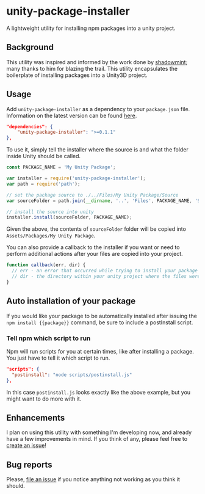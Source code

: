 # unity-package-installer
A lightweight utility for installing npm packages into a unity project.

## Background
This utility was inspired and informed by the work done by [shadowmint](https://github.com/shadowmint); many thanks to him for blazing the trail. This utility encapsulates the boilerplate of installing packages into a Unity3D project.

## Usage

Add `unity-package-installer` as a dependency to your `package.json` file. Information on the latest version can be found [here](https://www.npmjs.com/package/unity-package-installer).

```json
"dependencies": {
	"unity-package-installer": ">=0.1.1"
},
```

To use it, simply tell the installer where the source is and what the folder inside Unity should be called.

```javascript
const PACKAGE_NAME = 'My Unity Package';

var installer = require('unity-package-installer');
var path = require('path');

// set the package source to ./../Files/My Unity Package/Source
var sourceFolder = path.join(__dirname, '..', 'Files', PACKAGE_NAME, 'Source');

// install the source into unity
installer.install(sourceFolder, PACKAGE_NAME);
```

Given the above, the contents of `sourceFolder` folder will be copied into `Assets/Packages/My Unity Package`.

You can also provide a callback to the installer if you want or need to perform additional actions after your files are copied into your project.

```javascript
function callback(err, dir) {
  // err - an error that occurred while trying to install your package
  // dir - the directory within your unity project where the files were just copied to
}
```

## Auto installation of your package
If you would like your package to be automatically installed after issuing the `npm install {{package}}` command, be sure to include a postInstall script.

### Tell npm which script to run

Npm will run scripts for you at certain times, like after installing a package. You just have to tell it which script to run.

```json
"scripts": {
  "postinstall": "node scripts/postinstall.js"
},
```

In this case `postinstall.js` looks exactly like the above example, but you might want to do more with it.

## Enhancements
I plan on using this utility with something I'm developing now, and already have a few improvements in mind. If you think of any, please feel free to [create an issue](https://github.com/ianwaldrop/unity-package-installer/issues)!

## Bug reports
Please, [file an issue](https://github.com/ianwaldrop/unity-package-installer/issues) if you notice anything not working as you think it should.
